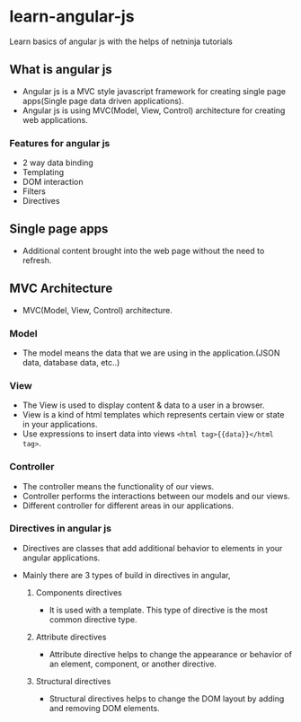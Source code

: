 # learn-angular-js

Learn basics of angular js with the helps of netninja tutorials

## What is angular js

- Angular js is a MVC style javascript framework for creating single page apps(Single page data driven applications).
- Angular js is using MVC(Model, View, Control) architecture for creating web applications.
### Features for angular js

- 2 way data binding
- Templating
- DOM interaction
- Filters
- Directives

## Single page apps

- Additional content brought into the web page without the need to refresh.

## MVC Architecture
- MVC(Model, View, Control) architecture.

### Model
- The model means the data that we are using in the application.(JSON data, database data, etc..)

### View
- The View is used to display content & data to a user in a browser.
- View is a kind of html templates which represents certain view or state in your applications.
- Use expressions to insert data into views `<html tag>{{data}}</html tag>`.

### Controller
- The controller means the functionality of our views.
- Controller performs the interactions between our models and our views.
- Different controller for different areas in our applications.


### Directives in angular js
- Directives are classes that add additional behavior to elements in your angular applications.
- Mainly there are 3 types of build in directives in angular,

    1. Components directives
        - It is used with a template. This type of directive is the most common directive type.

    2. Attribute directives
        - Attribute directive helps to change the appearance or behavior of an element, component, or another directive.

    3. Structural directives
        - Structural directives helps to change the DOM layout by adding and removing DOM elements. 